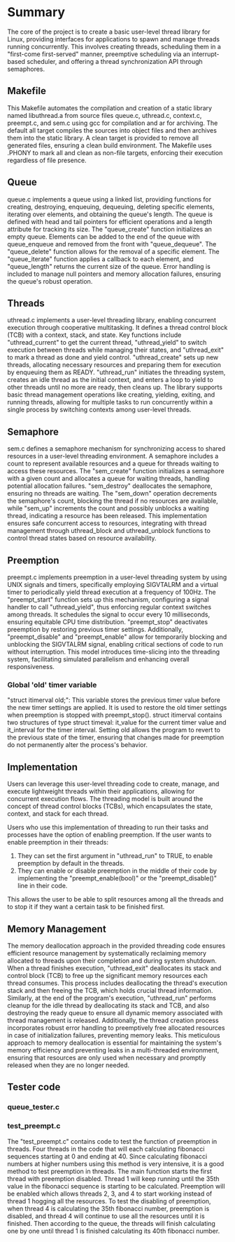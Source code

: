 # Summary

The core of the project is to create a basic user-level thread library for 
Linux, providing interfaces for applications to spawn and manage threads 
running concurrently. This involves creating threads, scheduling them in a 
"first-come first-served" manner, preemptive scheduling via an interrupt-based 
scheduler, and offering a thread synchronization API through semaphores. 

## Makefile

This Makefile automates the compilation and creation of a static library named 
libuthread.a from source files queue.c, uthread.c, context.c, preempt.c, and 
sem.c using gcc for compilation and ar for archiving. The default all target 
compiles the sources into object files and then archives them into the static 
library. A clean target is provided to remove all generated files, ensuring a 
clean build environment. The Makefile uses .PHONY to mark all and clean as 
non-file targets, enforcing their execution regardless of file presence.

## Queue

queue.c implements a queue using a linked list, providing functions for 
creating, destroying, enqueuing, dequeuing, deleting specific elements, 
iterating over elements, and obtaining the queue's length. The queue is defined 
with head and tail pointers for efficient operations and a length attribute for 
tracking its size. The "queue_create" function initializes an empty queue. 
Elements can be added to the end of the queue with queue_enqueue and removed 
from the front with "queue_dequeue". The "queue_delete" function allows for the 
removal of a specific element. The "queue_iterate" function applies a callback 
to each element, and "queue_length" returns the current size of the queue. Error 
handling is included to manage null pointers and memory allocation failures, 
ensuring the queue's robust operation.

## Threads

uthread.c implements a user-level threading library, enabling concurrent 
execution through cooperative multitasking. It defines a thread control block 
(TCB) with a context, stack, and state. Key functions include "uthread_current" 
to get the current thread, "uthread_yield" to switch execution between threads 
while managing their states, and "uthread_exit" to mark a thread as done and 
yield control. "uthread_create" sets up new threads, allocating necessary 
resources and preparing them for execution by enqueuing them as READY. 
"uthread_run" initiates the threading system, creates an idle thread as the 
initial context, and enters a loop to yield to other threads until no more are 
ready, then cleans up. The library supports basic thread management operations 
like creating, yielding, exiting, and running threads, allowing for multiple 
tasks to run concurrently within a single process by switching contexts among 
user-level threads.

## Semaphore

sem.c defines a semaphore mechanism for synchronizing access to shared 
resources in a user-level threading environment. A semaphore includes a count 
to represent available resources and a queue for threads waiting to access 
these resources. The "sem_create" function initializes a semaphore with a given 
count and allocates a queue for waiting threads, handling potential allocation 
failures. "sem_destroy" deallocates the semaphore, ensuring no threads are 
waiting. The "sem_down" operation decrements the semaphore's count, blocking the 
thread if no resources are available, while "sem_up" increments the count and 
possibly unblocks a waiting thread, indicating a resource has been released. 
This implementation ensures safe concurrent access to resources, integrating 
with thread management through uthread_block and uthread_unblock functions to 
control thread states based on resource availability.

## Preemption

preempt.c implements preemption in a user-level threading system by using 
UNIX signals and timers, specifically employing SIGVTALRM and a virtual timer 
to periodically yield thread execution at a frequency of 100Hz. The 
"preempt_start" function sets up this mechanism, configuring a signal handler to 
call "uthread_yield", thus enforcing regular context switches among threads. It 
schedules the signal to occur every 10 milliseconds, ensuring equitable CPU 
time distribution. "preempt_stop" deactivates preemption by restoring previous 
timer settings. Additionally, "preempt_disable" and "preempt_enable" allow for 
temporarily blocking and unblocking the SIGVTALRM signal, enabling critical 
sections of code to run without interruption. This model introduces 
time-slicing into the threading system, facilitating simulated parallelism and 
enhancing overall responsiveness.

### Global 'old' timer variable

"struct itimerval old;": This variable stores the previous timer value before 
the new timer settings are applied. It is used to restore the old timer 
settings when preemption is stopped with preempt_stop(). struct itimerval 
contains two structures of type struct timeval: it_value for the current timer 
value and it_interval for the timer interval. Setting old allows the program 
to revert to the previous state of the timer, ensuring that changes made for 
preemption do not permanently alter the process's behavior.

## Implementation

Users can leverage this user-level threading code to create, manage, and execute 
lightweight threads within their applications, allowing for concurrent execution 
flows. The threading model is built around the concept of thread control blocks 
(TCBs), which encapsulates the state, context, and stack for each thread.

Users who use this implementation of threading to run their tasks and
processes have the option of enabling preemption. If the user wants to enable 
preemption in their threads:

1. They can set the first argument in "uthread_run" to TRUE, to enable
preemption by default in the threads.
2. They can enable or disable preemption in the middle of their code by
implementing the "preempt_enable(bool)" or the "preempt_disable()" line in their
code.

This allows the user to be able to split resources among all the threads and to
stop it if they want a certain task to be finished first.

## Memory Management

The memory deallocation approach in the provided threading code ensures 
efficient resource management by systematically reclaiming memory allocated to 
threads upon their completion and during system shutdown. When a thread 
finishes execution, "uthread_exit" deallocates its stack and control block 
(TCB) to free up the significant memory resources each thread consumes. 
This process includes deallocating the thread's execution stack and then 
freeing the TCB, which holds crucial thread information. Similarly, at the end 
of the program's execution, "uthread_run" performs cleanup for the idle thread 
by deallocating its stack and TCB, and also destroying the ready queue to ensure 
all dynamic memory associated with thread management is released. Additionally, 
the thread creation process incorporates robust error handling to preemptively 
free allocated resources in case of initialization failures, preventing memory 
leaks. This meticulous approach to memory deallocation is essential for 
maintaining the system's memory efficiency and preventing leaks in a 
multi-threaded environment, ensuring that resources are only used when 
necessary and promptly released when they are no longer needed.

## Tester code

### queue_tester.c


### test_preempt.c

The "test_preempt.c" contains code to test the function of preemption in
threads. Four threads in the code that will each calculating fibonacci 
sequences starting at 0 and ending at 40. Since calculating fibonacci numbers 
at higher numbers using this method is very intensive, it is a good method to 
test preemption in threads. The main function starts the first thread with 
preemption disabled. Thread 1 will keep running until the 35th value in the 
fibonacci sequence is starting to be calculated. Preemption will be enabled 
which allows threads 2, 3, and 4 to start working instead of thread 1 hogging 
all the resources. To test the disabling of preemption, when thread 4 is 
calculating the 35th fibonacci number, preemption is disabled, and thread 4 will 
continue to use all the resources until it is finished. Then according to the 
queue, the threads will finish calculating one by one until thread 1 is 
finished calculating its 40th fibonacci number.
